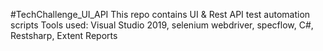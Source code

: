 #TechChallenge_UI_API
This repo contains UI & Rest API test automation scripts
Tools used: Visual Studio 2019, selenium webdriver, specflow, C#, Restsharp, Extent Reports
